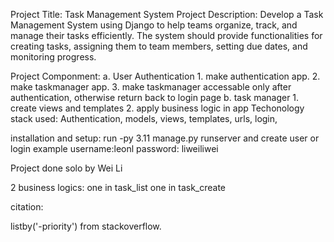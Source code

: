 Project Title: Task Management System
Project Description:
   Develop a Task Management System using Django to help teams organize, track, and manage their tasks efficiently. The system should provide functionalities for creating tasks, assigning them to team members, setting due dates, and monitoring progress.

Project Componment: 
 a. User Authentication
    1. make authentication app. 
    2. make taskmanager app.
    3. make taskmanager accessable only after authentication, otherwise return back to login page
 b. task manager
     1. create views and templates 
     2. apply business logic in app 
Techonology stack used:
Authentication, models, views, templates, urls, login,

installation and setup:
run -py 3.11 manage.py runserver and create user or login
example username:leonl
password: liweiliwei

Project done solo by Wei Li

2 business logics:
one in task_list one in task_create 

citation:

listby('-priority') from stackoverflow. 




    
